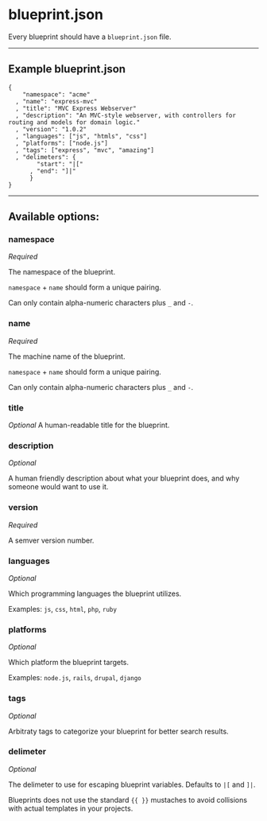 # blueprint.json #

Every blueprint should have a `blueprint.json` file.

***

## Example blueprint.json ##

    {
        "namespace": "acme"
      , "name": "express-mvc"
      , "title": "MVC Express Webserver"
      , "description": "An MVC-style webserver, with controllers for routing and models for domain logic."
      , "version": "1.0.2"
      , "languages": ["js", "htmls", "css"]
      , "platforms": ["node.js"]
      , "tags": ["express", "mvc", "amazing"]
      , "delimeters": {
	        "start": "|["
	      , "end": "]|"
		  }
    }

***

## Available options: ##

### namespace ###
*Required*

The namespace of the blueprint.

`namespace` + `name` should form a unique pairing.

Can only contain alpha-numeric characters plus `_` and `-`.


### name  ###
*Required*

The machine name of the blueprint.

`namespace` + `name` should form a unique pairing.

Can only contain alpha-numeric characters plus `_` and `-`.


### title  ###
*Optional*
A human-readable title for the blueprint.


### description  ###
*Optional*

A human friendly description about what your blueprint does, and why someone would want to use it.


### version  ###
*Required*

A semver version number.


### languages  ###
*Optional*

Which programming languages the blueprint utilizes.

Examples: `js`, `css`, `html`, `php`, `ruby`


### platforms  ###
*Optional*

Which platform the blueprint targets.

Examples: `node.js`, `rails`, `drupal`, `django`


### tags  ###
*Optional*

Arbitraty tags to categorize your blueprint for better search results.


### delimeter  ###
*Optional*

The delimeter to use for escaping blueprint variables.  Defaults to `|[` and `]|`.

Blueprints does not use the standard `{{ }}` mustaches to avoid collisions with actual
templates in your projects.
